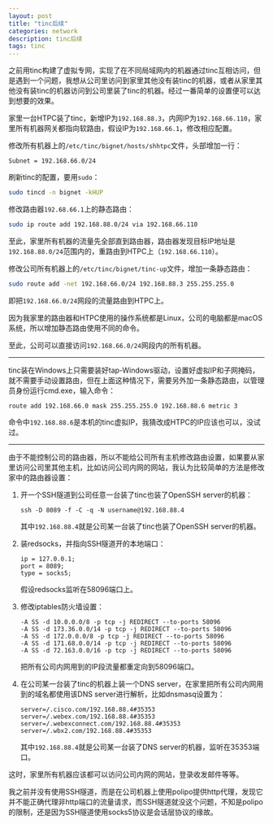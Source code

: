 ```yaml
---
layout: post
title: "tinc后续"
categories: network
description: tinc后续
tags: tinc
---
```


之前用tinc构建了虚拟专网，实现了在不同局域网内的机器通过tinc互相访问，但是遇到一个问题，我想从公司里访问到家里其他没有装tinc的机器，或者从家里其他没有装tinc的机器访问到公司里装了tinc的机器。经过一番简单的设置便可以达到想要的效果。

家里一台HTPC装了tinc，新增IP为`192.168.88.3`，内网IP为`192.168.66.110`，家里所有机器网关都指向软路由，假设IP为`192.168.66.1`，修改相应配置。

修改所有机器上的`/etc/tinc/bignet/hosts/shhtpc`文件，头部增加一行：

```。
Subnet = 192.168.66.0/24
```

刷新tinc的配置，要用`sudo`：

```bash
sudo tincd -n bignet -kHUP
```

修改路由器`192.68.66.1`上的静态路由：

```bash
sudo ip route add 192.168.88.0/24 via 192.168.66.110
```

至此，家里所有机器的流量先全部直到路由器，路由器发现目标IP地址是`192.168.88.0/24`范围内的，重路由到HTPC上（`192.168.66.110`）。

修改公司所有机器上的`/etc/tinc/bignet/tinc-up`文件，增加一条静态路由：

```bash
sudo route add -net 192.168.66.0/24 192.168.88.3 255.255.255.0
```

即把`192.168.66.0/24`网段的流量路由到HTPC上。

因为我家里的路由器和HTPC使用的操作系统都是Linux，公司的电脑都是macOS系统，所以增加静态路由使用不同的命令。

至此，公司可以直接访问`192.168.66.0/24`网段内的所有机器。

----

tinc装在Windows上只需要装好tap-Windows驱动，设置好虚拟IP和子网掩码，就不需要手动设置路由，但在上面这种情况下，需要另外加一条静态路由，以管理员身份运行cmd.exe，输入命令：

```
route add 192.168.66.0 mask 255.255.255.0 192.168.88.6 metric 3
```

命令中`192.168.88.6`是本机的tinc虚拟IP，我猜改成HTPC的IP应该也可以，没试过。

----

由于不能控制公司的路由器，所以不能给公司所有主机修改路由设置，如果要从家里访问公司里其他主机，比如访问公司内网的网站，我认为比较简单的方法是修改家中的路由器设置：

1. 开一个SSH隧道到公司任意一台装了tinc也装了OpenSSH server的机器：

   ```
   ssh -D 8089 -f -C -q -N username@192.168.88.4
   ```

   其中`192.168.88.4`就是公司某一台装了tinc也装了OpenSSH server的机器。

2. 装redsocks，并指向SSH隧道开的本地端口：

   ```
   ip = 127.0.0.1;
   port = 8089;
   type = socks5;
   ```

   假设redsocks监听在58096端口上。

3. 修改iptables防火墙设置：

   ```
   -A SS -d 10.0.0.0/8 -p tcp -j REDIRECT --to-ports 58096
   -A SS -d 173.36.0.0/14 -p tcp -j REDIRECT --to-ports 58096
   -A SS -d 172.0.0.0/8 -p tcp -j REDIRECT --to-ports 58096
   -A SS -d 171.68.0.0/14 -p tcp -j REDIRECT --to-ports 58096
   -A SS -d 72.163.0.0/16 -p tcp -j REDIRECT --to-ports 58096
   ```

   把所有公司内网用到的IP段流量都重定向到58096端口。

4. 在公司某一台装了tinc的机器上装一个DNS server，在家里把所有公司内网用到的域名都使用该DNS server进行解析，比如dnsmasq设置为：

   ```
   server=/.cisco.com/192.168.88.4#35353
   server=/.webex.com/192.168.88.4#35353
   server=/.webexconnect.com/192.168.88.4#35353
   server=/.wbx2.com/192.168.88.4#35353
   ```

   其中`192.168.88.4`就是公司某一台装了DNS server的机器，监听在35353端口。

这时，家里所有机器应该都可以访问公司内网的网站，登录收发邮件等等。

我之前并没有使用SSH隧道，而是在公司机器上使用polipo提供http代理，发现它并不能正确代理非http端口的流量请求，而SSH隧道就没这个问题，不知是polipo的限制，还是因为SSH隧道使用socks5协议是会话层协议的缘故。